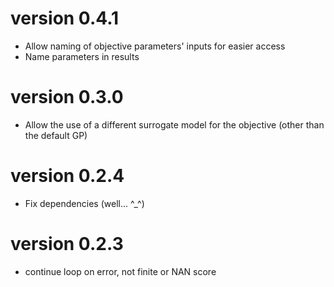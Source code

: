 # version 0.4.1

- Allow naming of objective parameters' inputs for easier access
- Name parameters in results

# version 0.3.0

- Allow the use of a different surrogate model for the objective (other than the default GP)

# version 0.2.4

- Fix dependencies (well... ^_^)

# version 0.2.3

- continue loop on error, not finite or NAN score

